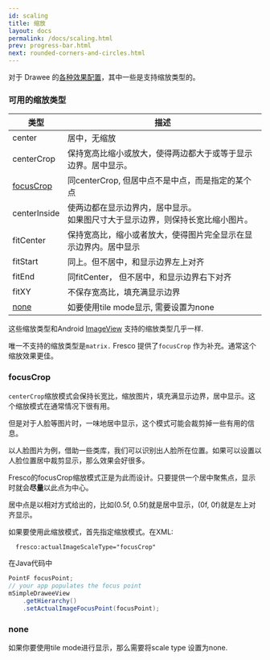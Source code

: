 ```yaml
---
id: scaling
title: 缩放
layout: docs
permalink: /docs/scaling.html
prev: progress-bar.html
next: rounded-corners-and-circles.html
---
```

对于 Drawee 的[各种效果配置](drawee-components.html)，其中一些是支持缩放类型的。

### 可用的缩放类型

| 类型 | 描述 |
| --------- | ----------- |
| center | 居中，无缩放 |
| centerCrop | 保持宽高比缩小或放大，使得两边都大于或等于显示边界。居中显示。|
| [focusCrop](#focusCrop) | 同centerCrop, 但居中点不是中点，而是指定的某个点|
| centerInside | 使两边都在显示边界内，居中显示。<br/>如果图尺寸大于显示边界，则保持长宽比缩小图片。|
| fitCenter | 保持宽高比，缩小或者放大，使得图片完全显示在显示边界内。居中显示|
| fitStart | 同上。但不居中，和显示边界左上对齐|
| fitEnd | 同fitCenter， 但不居中，和显示边界右下对齐|
| fitXY | 不保存宽高比，填充满显示边界|
| [none](#none) | 如要使用tile mode显示, 需要设置为none|

这些缩放类型和Android [ImageView](http://developer.android.com/reference/android/widget/ImageView.ScaleType.html) 支持的缩放类型几乎一样.

唯一不支持的缩放类型是`matrix.` Fresco 提供了`focusCrop` 作为补充。通常这个缩放效果更佳。

### focusCrop

`centerCrop`缩放模式会保持长宽比，缩放图片，填充满显示边界，居中显示。这个缩放模式在通常情况下很有用。

但是对于人脸等图片时，一味地居中显示，这个模式可能会裁剪掉一些有用的信息。

以人脸图片为例，借助一些类库，我们可以识别出人脸所在位置。如果可以设置以人脸位置居中裁剪显示，那么效果会好很多。

Fresco的focusCrop缩放模式正是为此而设计。只要提供一个居中聚焦点，显示时就会**尽量**以此点为中心。

居中点是以相对方式给出的，比如(0.5f, 0.5f)就是居中显示，(0f, 0f)就是左上对齐显示。

如果要使用此缩放模式，首先指定缩放模式。在XML:

```xml
  fresco:actualImageScaleType="focusCrop"
```
  
在Java代码中
  
```java
PointF focusPoint;
// your app populates the focus point
mSimpleDraweeView
    .getHierarchy()
    .setActualImageFocusPoint(focusPoint);
```

### none

如果你要使用tile mode进行显示，那么需要将scale type 设置为none.
